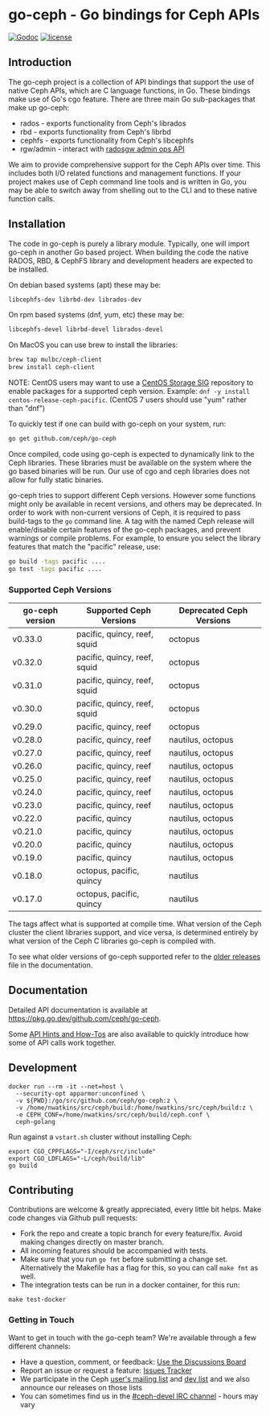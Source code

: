 # go-ceph - Go bindings for Ceph APIs

[![Godoc](http://img.shields.io/badge/godoc-reference-blue.svg?style=flat)](https://godoc.org/github.com/ceph/go-ceph) [![license](http://img.shields.io/badge/license-MIT-red.svg?style=flat)](https://raw.githubusercontent.com/ceph/go-ceph/master/LICENSE)

## Introduction

The go-ceph project is a collection of API bindings that support the use of
native Ceph APIs, which are C language functions, in Go. These bindings make
use of Go's cgo feature.
There are three main Go sub-packages that make up go-ceph:
* rados - exports functionality from Ceph's librados
* rbd - exports functionality from Ceph's librbd
* cephfs - exports functionality from Ceph's libcephfs
* rgw/admin - interact with [radosgw admin ops API](https://docs.ceph.com/en/latest/radosgw/adminops)

We aim to provide comprehensive support for the Ceph APIs over time. This
includes both I/O related functions and management functions.  If your project
makes use of Ceph command line tools and is written in Go, you may be able to
switch away from shelling out to the CLI and to these native function calls.

## Installation

The code in go-ceph is purely a library module. Typically, one will import
go-ceph in another Go based project. When building the code the native RADOS,
RBD, & CephFS library and development headers are expected to be installed.

On debian based systems (apt) these may be:
```sh
libcephfs-dev librbd-dev librados-dev
```

On rpm based systems (dnf, yum, etc) these may be:
```sh
libcephfs-devel librbd-devel librados-devel
```

On MacOS you can use brew to install the libraries:
```sh
brew tap mulbc/ceph-client
brew install ceph-client
```

NOTE: CentOS users may want to use a
[CentOS Storage SIG](https://wiki.centos.org/SpecialInterestGroup/Storage/Ceph)
repository to enable packages for a supported ceph version.
Example: `dnf -y install centos-release-ceph-pacific`.
(CentOS 7 users should use "yum" rather than "dnf")


To quickly test if one can build with go-ceph on your system, run:
```sh
go get github.com/ceph/go-ceph
```

Once compiled, code using go-ceph is expected to dynamically link to the Ceph
libraries. These libraries must be available on the system where the go based
binaries will be run. Our use of cgo and ceph libraries does not allow for
fully static binaries.

go-ceph tries to support different Ceph versions. However some functions might
only be available in recent versions, and others may be deprecated. In order to
work with non-current versions of Ceph, it is required to pass build-tags to
the `go` command line. A tag with the named Ceph release will enable/disable
certain features of the go-ceph packages, and prevent warnings or compile
problems. For example, to ensure you select the library features that match
the "pacific" release, use:
```sh
go build -tags pacific ....
go test -tags pacific ....
```

### Supported Ceph Versions

| go-ceph version | Supported Ceph Versions | Deprecated Ceph Versions |
| --------------- | ------------------------| -------------------------|
| v0.33.0         | pacific, quincy, reef, squid   | octopus           |
| v0.32.0         | pacific, quincy, reef, squid   | octopus           |
| v0.31.0         | pacific, quincy, reef, squid   | octopus           |
| v0.30.0         | pacific, quincy, reef, squid   | octopus           |
| v0.29.0         | pacific, quincy, reef   | octopus                  |
| v0.28.0         | pacific, quincy, reef   | nautilus, octopus        |
| v0.27.0         | pacific, quincy, reef   | nautilus, octopus        |
| v0.26.0         | pacific, quincy, reef   | nautilus, octopus        |
| v0.25.0         | pacific, quincy, reef   | nautilus, octopus        |
| v0.24.0         | pacific, quincy, reef   | nautilus, octopus        |
| v0.23.0         | pacific, quincy, reef   | nautilus, octopus        |
| v0.22.0         | pacific, quincy         | nautilus, octopus        |
| v0.21.0         | pacific, quincy         | nautilus, octopus        |
| v0.20.0         | pacific, quincy         | nautilus, octopus        |
| v0.19.0         | pacific, quincy         | nautilus, octopus        |
| v0.18.0         | octopus, pacific, quincy | nautilus                |
| v0.17.0         | octopus, pacific, quincy | nautilus                |

The tags affect what is supported at compile time. What version of the Ceph
cluster the client libraries support, and vice versa, is determined entirely
by what version of the Ceph C libraries go-ceph is compiled with.

To see what older versions of go-ceph supported refer to the [older
releases](./docs/older-releases.md) file in the documentation.


## Documentation

Detailed API documentation is available at
<https://pkg.go.dev/github.com/ceph/go-ceph>.

Some [API Hints and How-Tos](./docs/hints.md) are also available to quickly
introduce how some of API calls work together.


## Development

```
docker run --rm -it --net=host \
  --security-opt apparmor:unconfined \
  -v ${PWD}:/go/src/github.com/ceph/go-ceph:z \
  -v /home/nwatkins/src/ceph/build:/home/nwatkins/src/ceph/build:z \
  -e CEPH_CONF=/home/nwatkins/src/ceph/build/ceph.conf \
  ceph-golang
```

Run against a `vstart.sh` cluster without installing Ceph:

```
export CGO_CPPFLAGS="-I/ceph/src/include"
export CGO_LDFLAGS="-L/ceph/build/lib"
go build
```

## Contributing

Contributions are welcome & greatly appreciated, every little bit helps. Make code changes via Github pull requests:

- Fork the repo and create a topic branch for every feature/fix. Avoid
  making changes directly on master branch.
- All incoming features should be accompanied with tests.
- Make sure that you run `go fmt` before submitting a change
  set. Alternatively the Makefile has a flag for this, so you can call
  `make fmt` as well.
- The integration tests can be run in a docker container, for this run:

```
make test-docker
```

### Getting in Touch

Want to get in touch with the go-ceph team? We're available through a few
different channels:
* Have a question, comment, or feedback:
  [Use the Discussions Board](https://github.com/ceph/go-ceph/discussions)
* Report an issue or request a feature:
  [Issues Tracker](https://github.com/ceph/go-ceph/issues)
* We participate in the Ceph
  [user's mailing list](https://lists.ceph.io/hyperkitty/list/ceph-users@ceph.io/)
  and [dev list](https://lists.ceph.io/hyperkitty/list/dev@ceph.io/)
  and we also announce our releases on those lists
* You can sometimes find us in the
  [#ceph-devel IRC channel](https://ceph.io/irc/) - hours may vary

